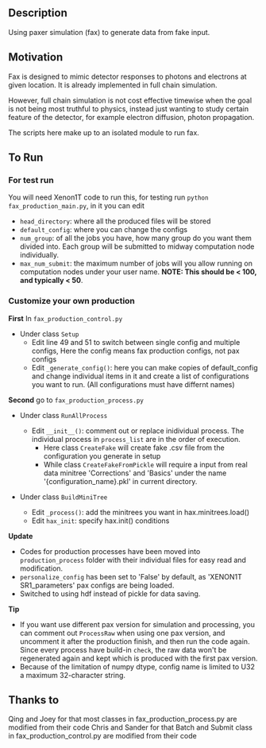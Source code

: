 ## Description

Using paxer simulation (fax) to generate data from fake input.

## Motivation

Fax is designed to mimic detector responses to photons and electrons at given location. It is already implemented in full chain simulation.

However, full chain simulation is not cost effective timewise when the goal is not being most truthful to physics, instead just wanting to study certain feature of the detector, for example electron diffusion, photon propagation.

The scripts here make up to an isolated module to run fax.

## To Run

### For test run
You will need Xenon1T code to run this, for testing run `python fax_production_main.py`, in it you can edit 
 - `head_directory`: where all the produced files will be stored
 - `default_config`: where you can change the configs
 - `num_group`: of all the jobs you have, how many group do you want them divided into. Each group will be submitted to midway computation node individually.
 - `max_num_submit`: the maximum number of jobs will you allow running on computation nodes under your user name. **NOTE: This should be < 100, and typically < 50**.


### Customize your own production
__First__ In `fax_production_control.py`
 - Under class `Setup`
     - Edit line 49 and 51 to switch between single config and multiple configs, Here the config means fax production configs, not pax configs
     - Edit `_generate_config()`: here you can make copies of default_config and change individual items in it and create a list of configurations you want to run. (All configurations must have differnt names)
 

__Second__ go to `fax_production_process.py`
 - Under class `RunAllProcess` 
     - Edit `__init__()`: comment out or replace inidividual process. The individual process in `process_list` are in the order of execution.
         - Here class `CreateFake` will create fake .csv file from the configuration you generate in setup
         - While class `CreateFakeFromPickle` will require a input from real data minitree 'Corrections' and 'Basics' under the name '{configuration_name}.pkl' in current directory.

 - Under class `BuildMiniTree`
     - Edit `_process()`: add the minitrees you want in hax.minitrees.load()
     - Edit `hax_init`: specify hax.init() conditions

__Update__ 
 - Codes for production processes have been moved into `production_process` folder with their individual files for easy read and modification.
 - `personalize_config` has been set to 'False' by default, as 'XENON1T SR1_parameters' pax configs are being loaded.
 - Switched to using hdf instead of pickle for data saving.

__Tip__
 - If you want use different pax version for simulation and processing, you can comment out `ProcessRaw` when using one pax version, and uncomment it after the production finish, and then run the code again. Since every process have build-in `check`, the raw data won't be regenerated again and kept which is produced with the first pax version.
 - Because of the limitation of numpy dtype, config name is limited to U32 a maximum 32-character string.

## Thanks to 

Qing and Joey for that most classes in fax_production_process.py are modified from their code
Chris and Sander for that Batch and Submit class in fax_production_control.py are modified from their code
